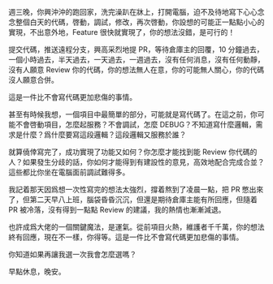 週三晚，你興沖沖的跑回家，洗完澡趴在牀上，打開電腦，迫不及待地寫下心心念念整個白天的代碼，啓動，調試，修改，再次啓動，你設想的可能正一點點小心的實現，不出意外地，Feature 很快就實現了，你的想法沒錯，是可行的！

提交代碼，推送遠程分支，興高采烈地提 PR，等待倉庫主的回覆，10 分鐘過去，一個小時過去，半天過去，一天過去，一週過去，沒有任何消息，沒有任何動靜，沒有人願意 Review 你的代碼，你的想法無人在意，你的可能無人關心，你的代碼沒人願意合併。

這是一件比不會寫代碼更加悲傷的事情。

甚至有時候我想，一個項目中最簡單的部分，可能就是寫代碼了。在這之前，你可能不會啓動項目，怎麼起服務？不會調試，怎麼 DEBUG？不知道寫什麼邏輯，需求是什麼？爲什麼要寫這段邏輯？這段邏輯又服務於誰？

就算僥倖寫完了，成功實現了功能又如何？你怎麼才能找到能 Review 你代碼的人？如果發生分歧的話，你如何才能得到有建設性的意見，高效地配合完成合並？這些都比你坐在電腦面前調試難得多。

我記着那天因爲想一次性寫完的想法太強烈，撐着熬到了凌晨一點，把 PR 憋出來了，但第二天早八上班，腦袋昏昏沉沉，但還是期待倉庫主能有所回應，但隨着 PR 被冷落，沒有得到一點點 Review 的建議，我的熱情也漸漸減退。

也許成爲大佬的一個關鍵魔法，是運氣。從前項目火熱，維護者千千萬，你的想法終有回應，現在不一樣，你得等。這是一件比不會寫代碼更加悲傷的事情。

你知道如果再讓我選一次我會怎麼選嗎？

早點休息，晚安。

<!--
一旦啓動項目，學會調試，你總會有實現功能的一天。好事多磨。
-->
